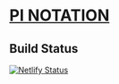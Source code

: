 # [PI NOTATION](https://pinotation.ir)

## Build Status 

[![Netlify Status](https://api.netlify.com/api/v1/badges/4f96595c-2624-458a-8a1e-e44c78475859/deploy-status)](https://app.netlify.com/sites/pinotation/deploys)
